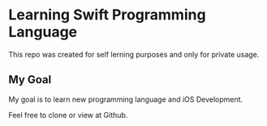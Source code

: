 #  Learning Swift Programming Language

This repo was created for self lerning purposes and only for private usage.

## My Goal

My goal is to learn new programming language and iOS Development.

Feel free to clone or view at Github.
